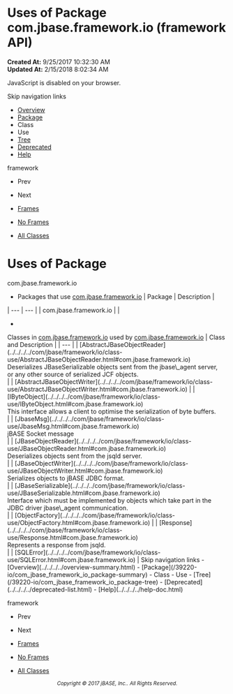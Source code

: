 # Uses of Package com.jbase.framework.io (framework   API)

**Created At:** 9/25/2017 10:32:30 AM  
**Updated At:** 2/15/2018 8:02:34 AM  

<script type="text/javascript"><!--
    try {
        if (location.href.indexOf('is-external=true') == -1) {
            parent.document.title="Uses of Package com.jbase.framework.io (framework   API)";
        }
    }
    catch(err) {
    }
//--></script><noscript><div>JavaScript is disabled on your browser.</div></noscript><!-- ========= START OF TOP NAVBAR ======= -->
<!--   -->
Skip navigation links
<!--   -->
- [Overview](../../../../overview-summary.html)
- [Package](/39220-io/com_jbase_framework_io_package-summary)
- Class
- Use
- [Tree](/39220-io/com_jbase_framework_io_package-tree)
- [Deprecated](../../../../deprecated-list.html)
- [Help](../../../../help-doc.html)


framework <br>

- Prev
- Next


- [Frames](../../../../index.html?com/jbase/framework/io//39220-io/com_jbase_framework_io_package-use)
- [No Frames](/39220-io/com_jbase_framework_io_package-use)


- [All Classes](../../../../allclasses-noframe.html)


<script type="text/javascript"><!--
  allClassesLink = document.getElementById("allclasses_navbar_top");
  if(window==top) {
    allClassesLink.style.display = "block";
  }
  else {
    allClassesLink.style.display = "none";
  }
  //--></script>
<!--   -->
<!-- ========= END OF TOP NAVBAR ========= -->
# Uses of Package
com.jbase.framework.io

- <caption><span>Packages that use <a href="../../../../com/jbase/framework/io//39220-io/com_jbase_framework_io_package-summary">com.jbase.framework.io</a></span><span class="tabEnd"> </span></caption>| Package | Description |
| --- | --- |
| com.jbase.framework.io |   |
- <!--   -->

<caption><span>Classes in <a href="../../../../com/jbase/framework/io//39220-io/com_jbase_framework_io_package-summary">com.jbase.framework.io</a> used by <a href="../../../../com/jbase/framework/io//39220-io/com_jbase_framework_io_package-summary">com.jbase.framework.io</a></span><span class="tabEnd"> </span></caption>| Class and Description |
| --- |
| [AbstractJBaseObjectReader](../../../../com/jbase/framework/io/class-use/AbstractJBaseObjectReader.html#com.jbase.framework.io)<br>Deserializes JBaseSerializable objects sent from the jbase\_agent server,<br> or any other source of serialized JCF objects.<br> |
| [AbstractJBaseObjectWriter](../../../../com/jbase/framework/io/class-use/AbstractJBaseObjectWriter.html#com.jbase.framework.io)  |
| [IByteObject](../../../../com/jbase/framework/io/class-use/IByteObject.html#com.jbase.framework.io)<br>This interface allows a client to optimise the serialization of byte buffers.<br> |
| [JbaseMsg](../../../../com/jbase/framework/io/class-use/JbaseMsg.html#com.jbase.framework.io)<br>jBASE Socket message<br> |
| [JBaseObjectReader](../../../../com/jbase/framework/io/class-use/JBaseObjectReader.html#com.jbase.framework.io)<br>Deserializes objects sent from the jsqld server.<br> |
| [JBaseObjectWriter](../../../../com/jbase/framework/io/class-use/JBaseObjectWriter.html#com.jbase.framework.io)<br>Serializes objects to jBASE JDBC format.<br> |
| [JBaseSerializable](../../../../com/jbase/framework/io/class-use/JBaseSerializable.html#com.jbase.framework.io)<br>Interface which must be implemented by objects which take part in the<br> JDBC driver  jbase\_agent communication.<br> |
| [ObjectFactory](../../../../com/jbase/framework/io/class-use/ObjectFactory.html#com.jbase.framework.io)  |
| [Response](../../../../com/jbase/framework/io/class-use/Response.html#com.jbase.framework.io)<br>Represents a response from jsqld.<br> |
| [SQLError](../../../../com/jbase/framework/io/class-use/SQLError.html#com.jbase.framework.io)  |
<!-- ======= START OF BOTTOM NAVBAR ====== -->
<!--   -->
Skip navigation links
<!--   -->
- [Overview](../../../../overview-summary.html)
- [Package](/39220-io/com_jbase_framework_io_package-summary)
- Class
- Use
- [Tree](/39220-io/com_jbase_framework_io_package-tree)
- [Deprecated](../../../../deprecated-list.html)
- [Help](../../../../help-doc.html)


framework <br>

- Prev
- Next


- [Frames](../../../../index.html?com/jbase/framework/io//39220-io/com_jbase_framework_io_package-use)
- [No Frames](/39220-io/com_jbase_framework_io_package-use)


- [All Classes](../../../../allclasses-noframe.html)


<script type="text/javascript"><!--
  allClassesLink = document.getElementById("allclasses_navbar_bottom");
  if(window==top) {
    allClassesLink.style.display = "block";
  }
  else {
    allClassesLink.style.display = "none";
  }
  //--></script>
<!--   -->
<!-- ======== END OF BOTTOM NAVBAR ======= -->
<small>			<center>			<i>Copyright © 2017 jBASE, Inc.. All Rights Reserved.</i>		</center></small>

